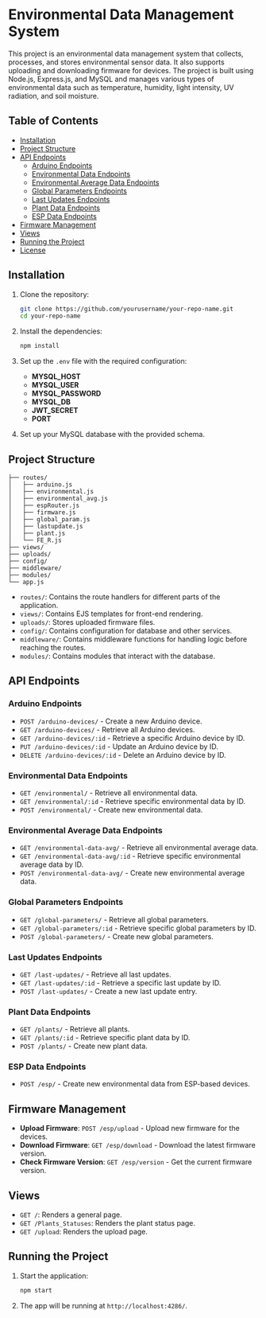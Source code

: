 # Environmental Data Management System

This project is an environmental data management system that collects, processes, and stores environmental sensor data. It also supports uploading and downloading firmware for devices. The project is built using Node.js, Express.js, and MySQL and manages various types of environmental data such as temperature, humidity, light intensity, UV radiation, and soil moisture.

## Table of Contents
- [Installation](#installation)
- [Project Structure](#project-structure)
- [API Endpoints](#api-endpoints)
  - [Arduino Endpoints](#arduino-endpoints)
  - [Environmental Data Endpoints](#environmental-data-endpoints)
  - [Environmental Average Data Endpoints](#environmental-average-data-endpoints)
  - [Global Parameters Endpoints](#global-parameters-endpoints)
  - [Last Updates Endpoints](#last-updates-endpoints)
  - [Plant Data Endpoints](#plant-data-endpoints)
  - [ESP Data Endpoints](#esp-data-endpoints)
- [Firmware Management](#firmware-management)
- [Views](#views)
- [Running the Project](#running-the-project)
- [License](#license)

## Installation

1. Clone the repository:
   ```bash
   git clone https://github.com/yourusername/your-repo-name.git
   cd your-repo-name


2. Install the dependencies:
   ```bash
   npm install
   ```

3. Set up the `.env` file with the required configuration:
   - **MYSQL_HOST**
   - **MYSQL_USER**
   - **MYSQL_PASSWORD**
   - **MYSQL_DB**
   - **JWT_SECRET**
   - **PORT**

4. Set up your MySQL database with the provided schema.

## Project Structure

```
├── routes/
│   ├── arduino.js
│   ├── environmental.js
│   ├── environmental_avg.js
│   ├── espRouter.js
│   ├── firmware.js
│   ├── global_param.js
│   ├── lastupdate.js
│   ├── plant.js
│   └── FE_R.js
├── views/
├── uploads/
├── config/
├── middleware/
├── modules/
└── app.js
```

- `routes/`: Contains the route handlers for different parts of the application.
- `views/`: Contains EJS templates for front-end rendering.
- `uploads/`: Stores uploaded firmware files.
- `config/`: Contains configuration for database and other services.
- `middleware/`: Contains middleware functions for handling logic before reaching the routes.
- `modules/`: Contains modules that interact with the database.

## API Endpoints

### Arduino Endpoints

- `POST /arduino-devices/` - Create a new Arduino device.
- `GET /arduino-devices/` - Retrieve all Arduino devices.
- `GET /arduino-devices/:id` - Retrieve a specific Arduino device by ID.
- `PUT /arduino-devices/:id` - Update an Arduino device by ID.
- `DELETE /arduino-devices/:id` - Delete an Arduino device by ID.

### Environmental Data Endpoints

- `GET /environmental/` - Retrieve all environmental data.
- `GET /environmental/:id` - Retrieve specific environmental data by ID.
- `POST /environmental/` - Create new environmental data.

### Environmental Average Data Endpoints

- `GET /environmental-data-avg/` - Retrieve all environmental average data.
- `GET /environmental-data-avg/:id` - Retrieve specific environmental average data by ID.
- `POST /environmental-data-avg/` - Create new environmental average data.

### Global Parameters Endpoints

- `GET /global-parameters/` - Retrieve all global parameters.
- `GET /global-parameters/:id` - Retrieve specific global parameters by ID.
- `POST /global-parameters/` - Create new global parameters.

### Last Updates Endpoints

- `GET /last-updates/` - Retrieve all last updates.
- `GET /last-updates/:id` - Retrieve a specific last update by ID.
- `POST /last-updates/` - Create a new last update entry.

### Plant Data Endpoints

- `GET /plants/` - Retrieve all plants.
- `GET /plants/:id` - Retrieve specific plant data by ID.
- `POST /plants/` - Create new plant data.

### ESP Data Endpoints

- `POST /esp/` - Create new environmental data from ESP-based devices.

## Firmware Management

- **Upload Firmware**: `POST /esp/upload` - Upload new firmware for the devices.
- **Download Firmware**: `GET /esp/download` - Download the latest firmware version.
- **Check Firmware Version**: `GET /esp/version` - Get the current firmware version.

## Views

- `GET /`: Renders a general page.
- `GET /Plants_Statuses`: Renders the plant status page.
- `GET /upload`: Renders the upload page.

## Running the Project

1. Start the application:
   ```bash
   npm start
   ```

2. The app will be running at `http://localhost:4286/`.


